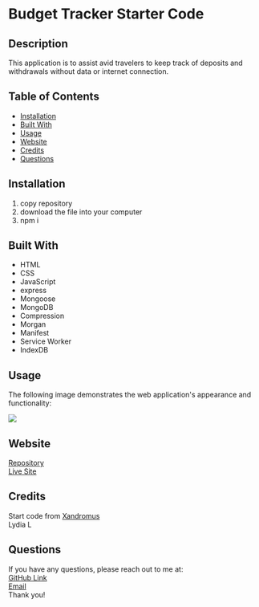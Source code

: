 # Budget Tracker Starter Code

## Description
This application is to assist avid travelers to keep track of deposits and withdrawals without data or internet connection.


## Table of Contents
* [Installation](#installation)
* [Built With](#builtwith)
* [Usage](#usage)
* [Website](#website)
* [Credits](#credits)
* [Questions](#questions)

## Installation 
  1. copy repository
  2. download the file into your computer
  3. npm i

## Built With
* HTML
* CSS
* JavaScript
* express
* Mongoose
* MongoDB
* Compression
* Morgan
* Manifest
* Service Worker
* IndexDB

  
## Usage 
The following image demonstrates the web application's appearance and functionality:
<p><img src="./public/icons/SS.png"/></p>

## Website
[Repository](https://github.com/flowingcityloy/Budget-Tracker)<br>
[Live Site](https://budget-tracker-lydia.herokuapp.com/)

## Credits

Start code from <a href="https://github.com/coding-boot-camp/miniature-eureka">Xandromus</a><br>
Lydia L
    
## Questions
  
  If you have any questions, please reach out to me at:<br>
  <a href="https://github.com/flowingcityloy">GitHub Link</a><br>
  <a href="mailto:lydia_art@yahoo.com">Email</a><br>
  Thank you!
